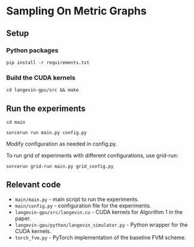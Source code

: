 # Sampling On Metric Graphs

## Setup

### Python packages
`pip install -r requirements.txt`

### Build the CUDA kernels

`cd langevin-gpu/src && make`

## Run the experiments

`cd main`

`sorcerun run main.py config.py`

Modify configuration as needed in config.py.

To run grid of experiments with different configurations, use grid-run:

`sorcerun grid-run main.py grid_config.py`

## Relevant code

- `main/main.py` - main script to run the experiments.
- `main/config.py` - configuration file for the experiments.
- `langevin-gpu/src/langevin.cu` - CUDA kernels for Algorithm 1 in the paper.
- `langevin-gpu/python/langevin_simulator.py` - Python wrapper for the CUDA kernels.
- `torch_fvm.py` - PyTorch implementation of the baseline FVM scheme.
